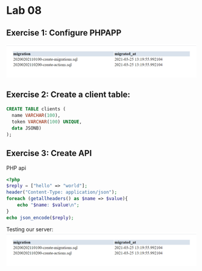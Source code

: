 # Lab 08

## Exercise 1: Configure PHPAPP
![Ex1](assets/E1.PNG)

## Exercise 2: Create a client table:

```sql
CREATE TABLE clients (
  name VARCHAR(100), 
  token VARCHAR(100) UNIQUE,
  data JSONB)
); 
```
## Exercise 3: Create API

PHP api
```php
<?php
$reply = ["hello" => "world"];
header("Content-Type: application/json");
foreach (getallheaders() as $name => $value){
	echo "$name: $value\n";
}
echo json_encode($reply);
```

Testing our server: <br/>
![Ex3](assets/E1.PNG)

